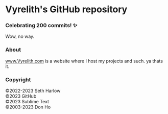 # Vyrelith's GitHub repository
### Celebrating 200 commits! ✨
Wow, no way.

### About
www.Vyrelith.com is a website where I host my projects and such. ya thats it.

### Copyright
©2022-2023 Seth Harlow<br>
©2023 GitHub<br>
©2023 Sublime Text<br>
©2003-2023 Don Ho
